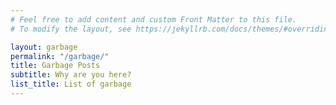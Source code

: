 ```yaml
---
# Feel free to add content and custom Front Matter to this file.
# To modify the layout, see https://jekyllrb.com/docs/themes/#overriding-theme-defaults

layout: garbage
permalink: "/garbage/"
title: Garbage Posts
subtitle: Why are you here?
list_title: List of garbage
---
```

